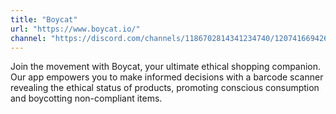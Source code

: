 ```yaml
---
title: "Boycat"
url: "https://www.boycat.io/"
channel: "https://discord.com/channels/1186702814341234740/1207416694260236390"
---
```


Join the movement with Boycat, your ultimate ethical shopping companion. Our app empowers you to make informed decisions with a barcode scanner revealing the ethical status of products, promoting conscious consumption and boycotting non-compliant items.

